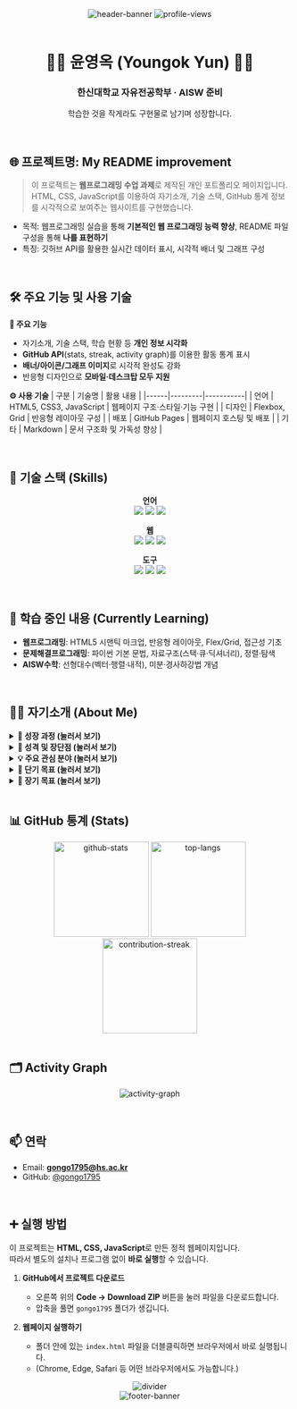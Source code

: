 <!-- ========================= HEADER ========================= -->
<div align="center">

  <!-- 제목 배너 -->
  <img src="https://capsule-render.vercel.app/api?type=slice&color=0:4682B4,100:AFEEEE&height=200&section=header&text=안녕하세요!👋&fontSize=70&animation=fadeIn" alt="header-banner" />

  <!-- 조회수 -->
  <img src="https://komarev.com/ghpvc/?username=gongo1795&label=Profile%20views&color=0ca4a5&style=flat" alt="profile-views" />
</div>

<br>

<!-- ========================= 이름/소개 ========================= -->
<div align="center">
  
# 👩‍💻 윤영옥 (Youngok Yun) 👩‍💻
### 한신대학교 자유전공학부 · AISW 준비

학습한 것을 작게라도 구현물로 남기며 성장합니다.

</div>

<br>

<!-- ========================= ① 프로젝트 제목 및 목적 ========================= -->
## 🌐 프로젝트명: My README improvement

> 이 프로젝트는 **웹프로그래밍 수업 과제**로 제작된 개인 포트폴리오 페이지입니다.  
> HTML, CSS, JavaScript를 이용하여 자기소개, 기술 스택, GitHub 통계 정보를 시각적으로 보여주는 웹사이트를 구현했습니다.

- 목적: 웹프로그래밍 실습을 통해 **기본적인 웹 프로그래밍 능력 향상**, README 파일 구성을 통해 **나를 표현하기**
- 특징: 깃허브 API를 활용한 실시간 데이터 표시, 시각적 배너 및 그래프 구성  

<br>

<!-- ========================= ② 주요 기능 및 사용 기술 ========================= -->
## 🛠 주요 기능 및 사용 기술

**🧩 주요 기능**
- 자기소개, 기술 스택, 학습 현황 등 **개인 정보 시각화**
- **GitHub API**(stats, streak, activity graph)를 이용한 활동 통계 표시
- **배너/아이콘/그래프 이미지**로 시각적 완성도 강화
- 반응형 디자인으로 **모바일·데스크탑 모두 지원**

**⚙️ 사용 기술**
| 구분 | 기술명 | 활용 내용 |
|------|---------|-----------|
| 언어 | HTML5, CSS3, JavaScript | 웹페이지 구조·스타일·기능 구현 |
| 디자인 | Flexbox, Grid | 반응형 레이아웃 구성 |
| 배포 | GitHub Pages | 웹페이지 호스팅 및 배포 |
| 기타 | Markdown | 문서 구조화 및 가독성 향상 |

<br>

<!-- ========================= 기술 스택 ========================= -->
## 🚀 기술 스택 (Skills)
<div align="center">

**언어**  
<img src="https://img.shields.io/badge/Python-3776AB?style=for-the-badge&logo=python&logoColor=white">
<img src="https://img.shields.io/badge/Java-007396?style=for-the-badge&logo=openjdk&logoColor=white">
<img src="https://img.shields.io/badge/C-A8B9CC?style=for-the-badge&logo=c&logoColor=white">

**웹**  
<img src="https://img.shields.io/badge/HTML5-E34F26?style=for-the-badge&logo=html5&logoColor=white">
<img src="https://img.shields.io/badge/CSS3-1572B6?style=for-the-badge&logo=css3&logoColor=white">
<img src="https://img.shields.io/badge/JavaScript-323330?style=for-the-badge&logo=javascript&logoColor=F7DF1E">

**도구**  
<img src="https://img.shields.io/badge/Git-F05032?style=for-the-badge&logo=git&logoColor=white">
<img src="https://img.shields.io/badge/GitHub-000000?style=for-the-badge&logo=github&logoColor=white">
<img src="https://img.shields.io/badge/VSCode-007ACC?style=for-the-badge&logo=visualstudiocode&logoColor=white">

</div>

<br>

<!-- ========================= 학습 중인 내용 ========================= -->
## 🌱 학습 중인 내용 (Currently Learning)
- **웹프로그래밍**: HTML5 시맨틱 마크업, 반응형 레이아웃, Flex/Grid, 접근성 기초
- **문제해결프로그래밍**: 파이썬 기본 문법, 자료구조(스택·큐·딕셔너리), 정렬·탐색
- **AISW수학**: 선형대수(벡터·행렬·내적), 미분·경사하강법 개념

<br>

<!-- ========================= 자기소개 ========================= -->
## 👨‍💻 자기소개 (About Me)

<details>
  <summary><b>🌈 성장 과정 (눌러서 보기)</b></summary>

  저의 성장과정은 한 마디로 **무지개**로 표현할 수 있습니다.  
  초·중·고 과정을 거치며 다양한 분야에 꿈을 가지고 수많은 도전도 하고 포기도 해 봤지만,  
  결국 그 모든 과정이 제 성장에 있어서는 참 아름다웠기 때문입니다.  

  고등학생 때는 **미용 분야**에 몰입하여 실기 연습에 매진하고 자격증까지 취득했습니다.  
  하지만 적성과 맞지 않아 미용을 접게 되었고, 꿈을 잃은 허탈함으로 잠시 방황했습니다.  
  그럼에도 불구하고 다시 학업에 집중하여 평균 내신을 2등급까지 끌어올렸고,  
  그 노력의 결과로 **한신대학교 자유전공학부**에 입학하였습니다.  

  현재는 **AISW(인공지능 소프트웨어)** 전공을 준비하며 새로운 꿈에 도전하고 있습니다.

</details>


<details>
  <summary><b>💬 성격 및 장단점 (눌러서 보기)</b></summary>

  저는 성격이 **무뚝뚝하고 털털한 편**입니다.  
  하지만 좋아하는 사람들과 있을 때는 **애교도 있고 웃음도 많은 성격**입니다.  
  소심하지만 **소극적인 사람은 아니며**, 흥미와 호기심이 생기는 일에는 적극적으로 도전합니다.  

  **장점**은 감정의 요동이 크지 않아 언제나 차분함을 유지할 수 있다는 것입니다.  
  무슨 일이 있어도 깊은 골에 빠지지 않고 평탄함을 유지하려 노력합니다.  

  **단점**은 큰 흥미가 없는 일에는 적극성이 떨어진다는 점입니다.  
  그러나 이러한 단점을 극복하기 위해  
  좋아하는 음악을 들으며 공부하거나, 편안한 공간에서 집중하는 등  
  환경을 바꿔가며 꾸준히 노력하고 있습니다.

</details>



<details>
  <summary><b>💡 주요 관심 분야 (눌러서 보기)</b></summary>

  현재 **AISW 계열(인공지능 소프트웨어)**을 공부하고 있습니다.  
  비록 프로그래밍을 배운 지는 오래되지 않았지만, **기초부터 하나씩 차근히 익히는 중**입니다.  

  - 1학년 1학기: **파이썬(Python)**, **C언어(C)**를 통해 프로그래밍 기초 학습  
  - 1학년 2학기: **웹프로그래밍(HTML, CSS, JavaScript)**과 **심화 파이썬** 학습으로 기반 강화  

  앞으로는 웹 개발과 인공지능 분야 모두에서  
  **사람에게 도움이 되는 기술을 만드는 개발자**로 성장하고 싶습니다.

</details>

<details>
  <summary><b>🎯 단기 목표 (눌러서 보기)</b></summary>

- 주 3회 커밋  
- 매주 1개 이슈/PR 정리  
- 한 달에 1번 책 읽기  

</details>

<details>
  <summary><b>🎯 장기 목표 (눌러서 보기)</b></summary>

- 컴퓨터 활용 능력 1급  
- 정보 처리 기사  
- 토익 800점 이상  

</details>

<br>

<!-- ========================= GitHub 통계 ========================= -->
## 📊 GitHub 통계 (Stats)
<div align="center">

<img src="https://github-readme-stats.vercel.app/api?username=gongo1795&show_icons=true&theme=default&rank_icon=percentile" height="170" alt="github-stats" />
<img src="https://github-readme-stats.vercel.app/api/top-langs/?username=gongo1795&layout=compact" height="170" alt="top-langs" />
<br/>
<img src="https://streak-stats.demolab.com?user=gongo1795" height="170" alt="contribution-streak" />

</div>

<br>

<!-- ========================= Activity Graph ========================= -->
## 🗂️ Activity Graph
<p align="center">
  <img src="https://github-readme-activity-graph.vercel.app/graph?username=gongo1795&theme=github-light&area=true&hide_border=true&custom_title=My%20GitHub%20Activity" alt="activity-graph" />
</p>



<br>

<!-- ========================= 연락 ========================= -->
## 📫 연락
- Email: **gongo1795@hs.ac.kr**  
- GitHub: [@gongo1795](https://github.com/gongo1795)

<br>

<!-- ========================= 실행(또는 배포) 방법 ========================= -->
## ➕ 실행 방법

이 프로젝트는 **HTML, CSS, JavaScript**로 만든 정적 웹페이지입니다.  
따라서 별도의 설치나 프로그램 없이 **바로 실행**할 수 있습니다.

1. **GitHub에서 프로젝트 다운로드**
   - 오른쪽 위의 **Code → Download ZIP** 버튼을 눌러 파일을 다운로드합니다.  
   - 압축을 풀면 `gongo1795` 폴더가 생깁니다.

2. **웹페이지 실행하기**
   - 폴더 안에 있는 `index.html` 파일을 더블클릭하면 브라우저에서 바로 실행됩니다.  
   - (Chrome, Edge, Safari 등 어떤 브라우저에서도 가능합니다.)



<!-- ========================= Footer ========================= -->
<div align="center">
  <img src="https://capsule-render.vercel.app/api?type=rect&color=AFEEEE&height=2&section=footer" alt="divider" />
  <br>
  <img src="https://capsule-render.vercel.app/api?type=slice&color=0:4682B4,100:AFEEEE&height=100&section=footer" alt="footer-banner" />
</div>

